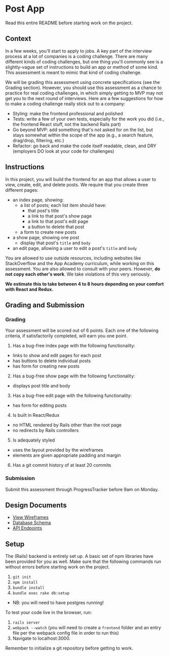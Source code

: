 # Post App

Read this entire README before starting work on the project.

## Context

In a few weeks, you'll start to apply to jobs. A key part of the 
interview process at a lot of companies is a coding challenge. There 
are many different kinds of coding challenges, but one thing you'll 
commonly see is a slightly-vague set of instructions to build an app 
or method of some kind. This assessment is meant to mimic that kind 
of coding challenge.

We will be grading this assessment using concrete specifications 
(see the Grading section). However, you should use this assessment as 
a chance to practice for real coding challenges, in which simply 
getting to MVP may not get you to the next round of interviews. Here 
are a few suggestions for how to make a coding challenge really stick 
out to a company:

+ Styling: make the frontend professional and polished
+ Tests: write a few of your own tests, especially for the work you did 
(i.e., the frontend React stuff, not the backend Rails part)
+ Go beyond MVP: add something that's not asked for on the list, but 
stays somewhat within the scope of the app (e.g., a search feature, 
drag/drop, filtering, etc.)
+ Refactor: go back and make the code itself readable, clean, and DRY 
(employers DO look at your code for challenges)

## Instructions

In this project, you will build the frontend for an app that allows a
user to view, create, edit, and delete posts. We require that you
create three different pages:

+ an index page, showing: 
  + a list of posts; each list item should have:
    + that post's title
    + a link to that post's show page
    + a link to that post's edit page
    + a button to delete that post
  + a form to create new posts
+ a show page, showing one post
  + display that post's `title` and `body`
+ an edit page, allowing a user to edit a post's `title` and `body`

You are allowed to use outside resources, including websites like StackOverflow
and the App Academy curriculum, while working on this assessment. You are also
allowed to consult with your peers. However, **do not copy each other's work**.
We take violations of this very seriously.

**We estimate this to take between 4 to 8 hours depending on your comfort
with React and Redux.**

## Grading and Submission

### Grading

Your assessment will be scored out of 6 points. Each one of the following criteria,
if satisfactorily completed, will earn you one point.

1. Has a bug-free index page with the following functionality:
  + links to show and edit pages for each post
  + has buttons to delete individual posts
  + has form for creating new posts
2. Has a bug-free show page with the following functionality:
  + displays post title and body
3. Has a bug-free edit page with the following functionality:
  + has form for editing posts
4. Is built in React/Redux
  + no HTML rendered by Rails other than the root page
  + no redirects by Rails controllers
5. Is adequately styled
  + uses the layout provided by the wireframes
  + elements are given appropriate padding and margin
6. Has a git commit history of at least 20 commits

### Submission

Submit this assessment through ProgressTracker before 9am on Monday.

## Design Documents

* [View Wireframes][views]
* [Database Schema][db_schema]
* [API Endpoints][api_endpoints]

[db_schema]: ./docs/db_schema.md
[views]: ./docs/views.md
[api_endpoints]: ./docs/api_endpoints.md

## Setup

The (Rails) backend is entirely set up. A basic set of npm libraries
have been provided for you as well. Make sure that the following
commands run without errors before starting work on the project.

1. `git init`
2. `npm install`
3. `bundle install`
4. `bundle exec rake db:setup`
  - NB: you will need to have postgres running!

To test your code live in the browser, run:
1. `rails server`
2. `webpack --watch` (you will need to create a `frontend` folder and 
an entry file per the webpack config file in order to run this)
3. Navigate to localhost:3000.

Remember to initialize a git repository before getting to work.
